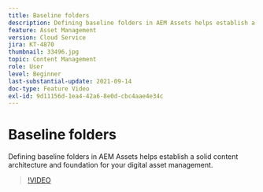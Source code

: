 ```yaml
---
title: Baseline folders
description: Defining baseline folders in AEM Assets helps establish a solid content architecture and foundation for your digital asset management.
feature: Asset Management
version: Cloud Service
jira: KT-4870
thumbnail: 33496.jpg
topic: Content Management
role: User
level: Beginner
last-substantial-update: 2021-09-14
doc-type: Feature Video
exl-id: 9d11156d-1ea4-42a6-8e0d-cbc4aae4e34c
---
```

# Baseline folders

Defining baseline folders in AEM Assets helps establish a solid content architecture and foundation for your digital asset management. 

>[!VIDEO](https://video.tv.adobe.com/v/33496?quality=12&learn=on)
